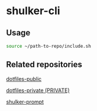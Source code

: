 # shulker-cli

## Usage

```zsh
source ~/path-to-repo/include.sh
```

## Related repositories

[dotfiles-public](https://github.com/belkamax05/dotfiles-public)

[dotfiles-private (PRIVATE)](https://github.com/belkamax05/dotfiles-private)

[shulker-prompt](https://github.com/belkamax05/shulker-prompt)